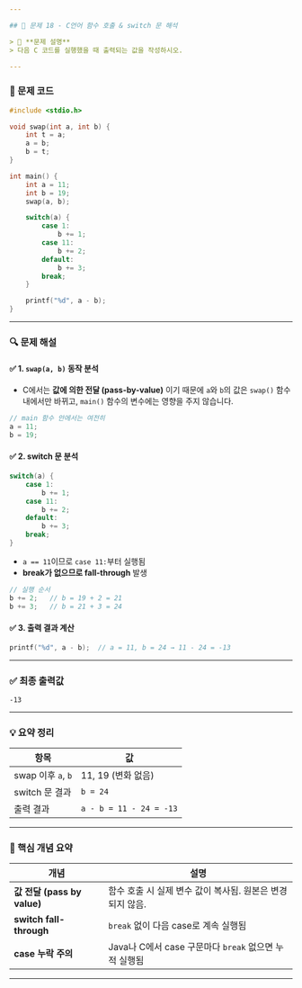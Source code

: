 ```yaml
---

## 🔁 문제 18 - C언어 함수 호출 & switch 문 해석

> 📌 **문제 설명**
> 다음 C 코드를 실행했을 때 출력되는 값을 작성하시오.

---
```


### 📄 문제 코드

```c
#include <stdio.h>

void swap(int a, int b) {
    int t = a;
    a = b;
    b = t;
}

int main() {
    int a = 11;
    int b = 19;
    swap(a, b);

    switch(a) {
        case 1:
            b += 1;
        case 11:
            b += 2;
        default:
            b += 3;
        break;
    }

    printf("%d", a - b);
}
```

---

### 🔍 문제 해설

#### ✅ 1. `swap(a, b)` 동작 분석

* C에서는 **값에 의한 전달 (pass-by-value)** 이기 때문에 `a`와 `b`의 값은 `swap()` 함수 내에서만 바뀌고, `main()` 함수의 변수에는 영향을 주지 않습니다.

```c
// main 함수 안에서는 여전히
a = 11;
b = 19;
```

#### ✅ 2. switch 문 분석

```c
switch(a) {
    case 1:
        b += 1;
    case 11:
        b += 2;
    default:
        b += 3;
    break;
}
```

* `a == 11`이므로 `case 11:`부터 실행됨
* **break가 없으므로 fall-through** 발생

```c
// 실행 순서
b += 2;   // b = 19 + 2 = 21
b += 3;   // b = 21 + 3 = 24
```

#### ✅ 3. 출력 결과 계산

```c
printf("%d", a - b);  // a = 11, b = 24 → 11 - 24 = -13
```

---

### ✅ 최종 출력값

```
-13
```

---

### 💡 요약 정리

| 항목               | 값                       |
| ---------------- | ----------------------- |
| swap 이후 `a`, `b` | 11, 19 (변화 없음)          |
| switch 문 결과      | `b = 24`                |
| 출력 결과            | `a - b = 11 - 24 = -13` |

---

### 📘 핵심 개념 요약

| 개념                       | 설명                                     |
| ------------------------ | -------------------------------------- |
| **값 전달 (pass by value)** | 함수 호출 시 실제 변수 값이 복사됨. 원본은 변경되지 않음.     |
| **switch fall-through**  | `break` 없이 다음 case로 계속 실행됨             |
| **case 누락 주의**           | Java나 C에서 case 구문마다 `break` 없으면 누적 실행됨 |

---